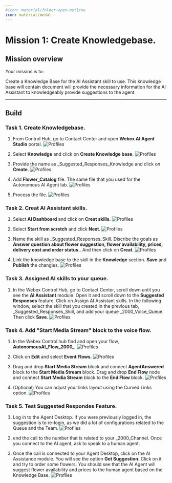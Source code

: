 ```yaml
---
#icon: material/folder-open-outline
icon: material/medal
---
```



# Mission 1: Create Knowledgebase.



## Mission overview
Your mission is to:

Create a Knowledge Base for the AI Assistant skill to use. This knowledge base will contain document will provide the necessary information for the AI Assistant to knowledgeably provide suggestions to the agent.

---

## Build

### Task 1. Create Knowledgebase. 

1. From Control Hub, go to Contact Center and open **Webex AI Agent Studio** portal.
    ![Profiles](../graphics/Lab1_AI_Agent/9.1.png)

2. Select **Knowledge** and click on **Create Knowledge base**.
    ![Profiles](../graphics/Lab1_AI_Agent/9.2.png)

3. Provide the name as <copy><w class="attendee"></w>_Suggested_Responses_Knowledge</copy> and click on **Create**.
    ![Profiles](../graphics/Lab1_AI_Agent/9.3.png)

4. Add **Flower_Catalog** file. The same file that you used for the Autonomous AI Agent lab.
    ![Profiles](../graphics/Lab1_AI_Agent/9.4.png)

5. Process the file. 
    ![Profiles](../graphics/Lab1_AI_Agent/9.5.png)

### Task 2. Creat AI Assistant skills.

1. Select **AI Dashboard** and click on **Creat skills**.
    ![Profiles](../graphics/Lab1_AI_Agent/9.6.png)

2. Select **Start from scretch** and click **Next**.
    ![Profiles](../graphics/Lab1_AI_Agent/9.7.gif)

3. Name the skill as <copy><w class="attendee"></w>_Suggested_Responses_Skill</copy>. Discribe the goals as **<copy>Answer question about flower suggestion, flower availability, prices, delivery cost and order status.</copy>**. And then click on **Creat**.
    ![Profiles](../graphics/Lab1_AI_Agent/9.8.png)

4. Link the knowledge base to the skill in the **Knowledge** section. **Save** and **Publish** the changies. 
    ![Profiles](../graphics/Lab1_AI_Agent/9.9.gif)

### Task 3. Assigned AI skills to your queue.  

1. In the Webex Control Hub, go to Contact Center, scroll down until you see the **AI Assistant** module. Open it and scroll down to the **Suggested Responses** feature. Click on Assign AI Assistant skills. In the following window, select the skill that you created in the previous tab, <copy><w class="attendee"></w>_Suggested_Responses_Skill</copy>, and add your queue <copy><w class="attendee"></w>_2000_Voice_Queue</copy>. Then click **Save**.
    ![Profiles](../graphics/Lab1_AI_Agent/9.10.gif)

### Task 4. Add "Start Media Stream" block to the voice flow. 

1. In the Webex Control hub find and open your flow, **<copy>AutonomousAI_Flow_2000_<w class="attendee"></w></copy>**.
    ![Profiles](../graphics/Lab1_AI_Agent/9.11.gif)

2. Click on **Edit** and select **Event Flows**. 
    ![Profiles](../graphics/Lab1_AI_Agent/9.12.gif)

3. Drag and drop **Start Media Stream** block and connect **AgentAnswered** block to the **Start Media Stream** block. Drag and drop **End Flow** node and connect **Start Media Stream** block to the **End Flow** block. 
    ![Profiles](../graphics/Lab1_AI_Agent/9.13.gif)

4. (Optional) You can adjust your links layout using the Curved Links option. 
    ![Profiles](../graphics/Lab1_AI_Agent/9.14.png)

### Task 5. Test Suggested Respondes Feature.

1. Log in to the Agent Desktop. If you were previously logged in, the suggestion is to re-login, as we did a lot of configurations related to the Queue and the Team.
    ![Profiles](../graphics/Lab1_AI_Agent/9.15.png)


2. end the call to the number that is related to your <copy><w class="attendee"></w>_2000_Channel</copy>.  Once you connect to the AI agent, ask to speak to a human agent.

3. Once the call is connected to your Agent Desktop, click on the AI Assistance module. You will see the option **Get Suggestion**. Click on it and try to order some flowers. You should see that the AI Agent will suggest flower availability and prices to the human agent based on the Knowledge Base.
    ![Profiles](../graphics/Lab1_AI_Agent/9.14.gif)
